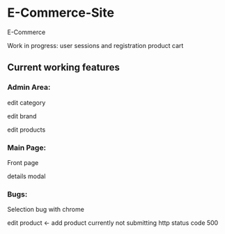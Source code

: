 # E-Commerce-Site
E-Commerce 

</h3></b>Work in progress:</h3></b>
user sessions and registration
product cart
<b><h2>Current working features</h2></b>
<b><h3>Admin Area:</h3></b>

edit category

edit brand

edit products

<b><h3>Main Page:</h3></b>

Front page

details modal

<b><h3>Bugs:</h3></b>

Selection bug with chrome

edit product <- add product currently not submitting http status code 500 

